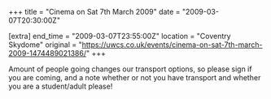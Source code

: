 +++
title = "Cinema on Sat 7th March 2009"
date = "2009-03-07T20:30:00Z"

[extra]
end_time = "2009-03-07T23:55:00Z"
location = "Coventry Skydome"
original = "https://uwcs.co.uk/events/cinema-on-sat-7th-march-2009-1474489021386/"
+++

Amount of people going changes our transport options, so please sign if you are coming, and a note whether or not you have transport and whether you are a student/adult please\!

